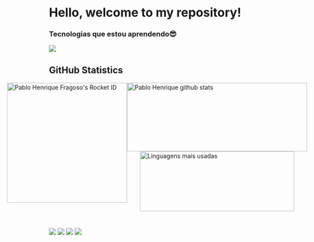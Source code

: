 <h1>Hello, welcome to my repository!</h1>

<div><h3>Tecnologias que estou aprendendo😎</h3></div>

<p align="start">
  <a href="https://skillicons.dev">
    <img
      src="https://skillicons.dev/icons?i=figma,github,git,vscode,html,css,vue,react,nodejs,javascript,typescript,sql"
    />
  </a>
</p>

## **GitHub Statistics**

<div style="display: flex; justify-content: center">
  <!-- Card Rocket ID (Esquerda) -->
  <div>
    <img
      src="https://app.rocketseat.com.br/api/rocketid/share?slug=fragosoph-dev&type=card"
      width="280"
      alt="Pablo Henrique Fragoso's Rocket ID"
    />
  </div>
  <!-- GitHub Stats (Direita - em coluna) -->
  <div style="display: flex; flex-direction: column; align-items: center">
    <a href="https://github.com/fragoso-dev">
      <img
        src="https://github-readme-stats.vercel.app/api?username=fragoso-dev&show_icons=true&theme=dark&line_height=33&count_private=true"
        alt="Pablo Henrique github stats"
        height="160"
        width="420"
      />
    </a>
    <a href="https://github.com/fragoso-dev">
      <img
        src="https://github-readme-stats.vercel.app/api/top-langs/?username=fragoso-dev&langs_count=7&theme=dark&hide_langs_below=1&layout=compact"
        alt="Linguagens mais usadas"
        height="140"
        width="360"
      />
    </a>
  </div>
</div>

<div style="margin-top: 2.4rem;">
  <!--   <a href="https://www.youtube.com/channel/UC_-uuuZbY0AAt9CViNzvc-Q" target="_blank"><img src="https://img.shields.io/badge/YouTube-FF0000?style=for-the-badge&logo=youtube&logoColor=white" target="_blank"></a> -->
  <a
    href="https://www.instagram.com/fragosoph?igsh=YjlhMHd4MnF4MWg1"
    target="_blank"
    ><img
      src="https://img.shields.io/badge/-Instagram-%23E4405F?style=for-the-badge&logo=instagram&logoColor=white"
      target="_blank"
  /></a>
  <a href="https://discord.gg/G9GPg5SA75" target="_blank"
    ><img
      src="https://img.shields.io/badge/Discord-7289DA?style=for-the-badge&logo=discord&logoColor=white"
      target="_blank"
  /></a>
  <a href="mailto:fragosoph.dev@gmail.com"
    ><img
      src="https://img.shields.io/badge/-Gmail-%23333?style=for-the-badge&logo=gmail&logoColor=white"
      target="_blank"
  /></a>
  <a href="https://www.linkedin.com/in/pablo-henrique-4254bb340" target="_blank"
    ><img
      src="https://img.shields.io/badge/-LinkedIn-%230077B5?style=for-the-badge&logo=linkedin&logoColor=white"
      target="_blank"
  /></a>
</div>
